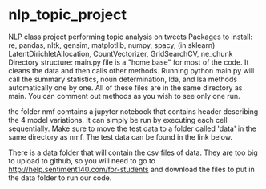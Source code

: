# nlp_topic_project
NLP class project performing topic analysis on tweets
Packages to install: re, pandas, nltk, gensim, matplotlib, numpy, spacy, (in sklearn) LatentDirichletAllocation, CountVectorizer, GridSearchCV, ne_chunk
Directory structure:
  main.py file is a "home base" for most of the code. It cleans the data and then calls other methods. Running python main.py will call the summary statistics, noun determination, lda, and lsa methods automatically one by one. All of these files are in the same directory as main. You can comment out methods as you wish to see only one run.
  
  the folder nmf comtains a jupyter notebook that contains header describing the 4 model variations. It can simply be run by executing each cell sequentially. Make sure to move the test data to a folder called 'data' in the same directory as nmf. The test data can be found in the link below.
  
  There is a data folder that will contain the csv files of data. They are too big to upload to github, so you will need to go to http://help.sentiment140.com/for-students and download the files to put in the data folder to run our code. 

